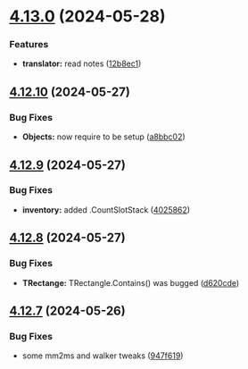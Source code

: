 # [4.13.0](https://github.com/Torwent/SRL-T/compare/v4.12.10...v4.13.0) (2024-05-28)


### Features

* **translator:** read notes ([12b8ec1](https://github.com/Torwent/SRL-T/commit/12b8ec17b7a67ab66cff71c4e6f6361f0843be22))



## [4.12.10](https://github.com/Torwent/SRL-T/compare/v4.12.9...v4.12.10) (2024-05-27)


### Bug Fixes

* **Objects:** now require to be setup ([a8bbc02](https://github.com/Torwent/SRL-T/commit/a8bbc02b171c0ab176977fa94bf03a4406ae3188))



## [4.12.9](https://github.com/Torwent/SRL-T/compare/v4.12.8...v4.12.9) (2024-05-27)


### Bug Fixes

* **inventory:** added .CountSlotStack ([4025862](https://github.com/Torwent/SRL-T/commit/40258623bacd8e4262c286b28055f080405d1772))



## [4.12.8](https://github.com/Torwent/SRL-T/compare/v4.12.7...v4.12.8) (2024-05-27)


### Bug Fixes

* **TRectange:** TRectangle.Contains() was bugged ([d620cde](https://github.com/Torwent/SRL-T/commit/d620cde788260a49e4be88c094a44e3d702d4ff4))



## [4.12.7](https://github.com/Torwent/SRL-T/compare/v4.12.6...v4.12.7) (2024-05-26)


### Bug Fixes

* some mm2ms and walker tweaks ([947f619](https://github.com/Torwent/SRL-T/commit/947f6190bd40e8cc2971ed8e3a42ea10e5177681))



